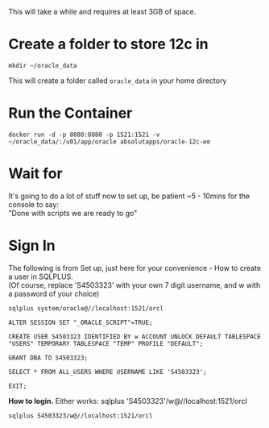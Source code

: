 This will take a while and requires at least 3GB of space.

# Create a folder to store 12c in
	mkdir ~/oracle_data
This will create a folder called `oracle_data` in your home directory

# Run the Container
	docker run -d -p 8080:8080 -p 1521:1521 -v ~/oracle_data/:/u01/app/oracle absolutapps/oracle-12c-ee


# Wait for
It's going to do a lot of stuff now to set up, be patient ~5 - 10mins for the console to say:  
"Done with scripts we are ready to go"


# Sign In
The following is from Set up, just here for your convenience - How to create a user in SQLPLUS.  
(Of course, replace 'S4503323' with your own 7 digit username, and w with a password of your choice)

	sqlplus system/oracle@//localhost:1521/orcl

	ALTER SESSION SET "_ORACLE_SCRIPT"=TRUE;

	CREATE USER S4503323 IDENTIFIED BY w ACCOUNT UNLOCK DEFAULT TABLESPACE "USERS" TEMPORARY TABLESPACE "TEMP" PROFILE "DEFAULT";

	GRANT DBA TO S4503323;

	SELECT * FROM ALL_USERS WHERE USERNAME LIKE 'S4503323';

	EXIT;

**How to login.**
Either works:
	sqlplus 'S4503323'/w@//localhost:1521/orcl

	sqlplus S4503323/w@//localhost:1521/orcl
